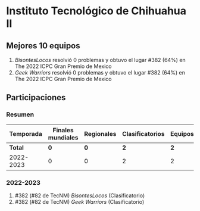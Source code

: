 ---
---

# Instituto Tecnológico de Chihuahua II

## Mejores 10 equipos

1. _BisontesLocos_ resolvió 0 problemas y obtuvo el lugar #382 (64%) en The 2022 ICPC Gran Premio de Mexico
1. _Geek Warriors_ resolvió 0 problemas y obtuvo el lugar #382 (64%) en The 2022 ICPC Gran Premio de Mexico

## Participaciones

### Resumen

| Temporada | Finales mundiales | Regionales | Clasificatorios | Equipos |
| --- | --- | --- | --- | --- |
| **Total** | **0** | **0** | **2** | **2** |
| 2022-2023 | 0 | 0 | 2 | 2 |

### 2022-2023

1. #382 (#82 de TecNM) _BisontesLocos_ (Clasificatorio)
1. #382 (#82 de TecNM) _Geek Warriors_ (Clasificatorio)



